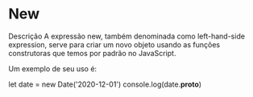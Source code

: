 # New
Descrição
A expressão new, também denominada como left-hand-side expression, serve para criar um novo objeto usando as funções construtoras que temos por padrão no JavaScript.

Um exemplo de seu uso é:

let date = new Date('2020-12-01')
console.log(date.__proto__)